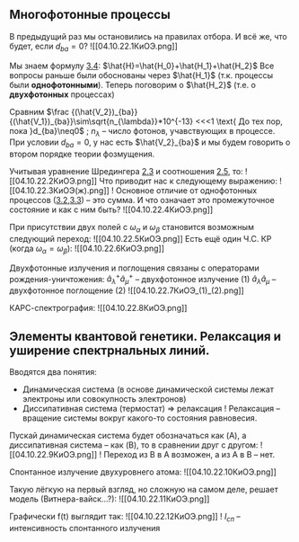 ## Многофотонные процессы
В предыдущий раз мы остановились на правилах отбора. И всё же, что будет, если $d_{ba}=0$?
![[04.10.22.1КиОЭ.png]]

Мы знаем формулу [3.4](20.09.22.4КиОЭ(3.4).png): $\hat{H}=\hat{H_0}+\hat{H_1}+\hat{H_2}$
Все вопросы раньше были обоснованы через $\hat{H_1}$ (т.к. процессы были **однофотонными**). Теперь поговорим о $\hat{H_2}$ (т.е. о **двухфотонных** процессах)

Сравним $\frac {(\hat{V_2})_{ba}}{(\hat{V_1})_{ba}}\sim\sqrt{n_{\lambda}}*10^{-13} <<<1 \text{ До тех пор, пока }d_{ba}\neq0$  ; $n_{\lambda}$ – число фотонов, учавствующих в процессе.
При условии $d_{ba}=0$, у нас есть $\hat{V_2}_{ba}$ и мы будем говорить о втором порядке теории фозмущения.

Учитывая уравнение Шредингера [2.3](13.09.22.5КиОЭ.png) и соотношения [2.5](13.09.22.9КиОЭ.png), то:
![[04.10.22.2КиОЭ.png]] 
Что приводит нас к следующему выражению:
![[04.10.22.3КиОЭ(ж).png]]
! Основное отличие от однофотонных процессов ([3.2](20.09.22.2КиОЭ(3.2).png),[3.3](20.09.22.3КиОЭ(3.3).png)) – это сумма.
И что означает это промежуточное состояние и как с ним быть?
![[04.10.22.4КиОЭ.png]]

При присутствии двух полей с $\omega_{\alpha}$ и $\omega_{\beta}$ становится возможным следующий переход:
![[04.10.22.5КиОЭ.png]]
Есть ещё один Ч.С. КР (когда $\omega_{\alpha}=\omega_{\beta}$):
![[04.10.22.6КиОЭ.png]]

Двухфотонные излучения и поглощения связаны с операторами рождения-уничтожения:
$\hat{a}_\lambda^+\hat{a}_\mu^+$ – двухфотонное излучение (1)
$\hat{a}_\lambda\hat{a}_\mu$ – двухфотонное поглощение (2)
![[04.10.22.7КиОЭ_(1)_(2).png]]

КАРС-спектрография:
![[04.10.22.8КиОЭ.png]]

## Элементы квантовой генетики. Релаксация и уширение спектрнальных линий.

Вводятся два понятия:
- Динамическая система (в основе динамической системы лежат электроны или совокупность электронов)
- Диссипативная система (термостат) $\Rightarrow$ релаксация
	! Релаксация – вращение системы вокруг какого-то состояния равновесия.

Пускай динамическая система будет обозначаться как (A), а диссипативная система – как (B), то в сравнении друг с другом:
![[04.10.22.9КиОЭ.png]]
! Переход из В в А возможен, а из А в В – нет.

Спонтанное излучение двухуровнего атома:
![[04.10.22.10КиОЭ.png]]

Такую лёгкую на первый взгляд, но сложную на самом деле, решает модель (Витнера-вайск...?):
![[04.10.22.11КиОЭ.png]]

Графически f(t) выглядит так:
![[04.10.22.12КиОЭ.png]]
! $I_{сп}$ – интенсивность спонтанного излучения
